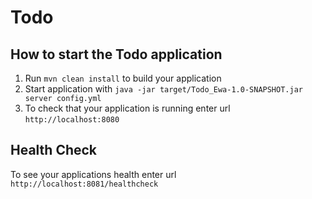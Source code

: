# Todo

How to start the Todo application
---

1. Run `mvn clean install` to build your application
1. Start application with `java -jar target/Todo_Ewa-1.0-SNAPSHOT.jar server config.yml`
1. To check that your application is running enter url `http://localhost:8080`

Health Check
---

To see your applications health enter url `http://localhost:8081/healthcheck`
